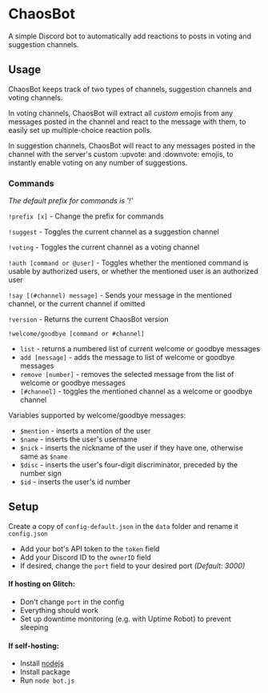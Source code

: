 # ChaosBot

A simple Discord bot to automatically add reactions to posts in voting and suggestion channels.

## Usage

ChaosBot keeps track of two types of channels, suggestion channels and voting channels.

In voting channels, ChaosBot will extract all *custom* emojis from any messages posted in the channel and react to the message with them, to easily set up multiple-choice reaction polls.


In suggestion channels, ChaosBot will react to any messages posted in the channel with the server's custom :upvote: and :downvote: emojis, to instantly enable voting on any number of suggestions.


### Commands
*The default prefix for commands is '!'*

`!prefix [x]` - Change the prefix for commands

`!suggest` - Toggles the current channel as a suggestion channel

`!voting` - Toggles the current channel as a voting channel

`!auth [command or @user]` - Toggles whether the mentioned command is usable by authorized users, or whether the mentioned user is an authorized user

`!say [(#channel) message]` - Sends your message in the mentioned channel, or the current channel if omitted

`!version` - Returns the current ChaosBot version

`!welcome/goodbye [command or #channel]`
  * `list` - returns a numbered list of current welcome or goodbye messages
  * `add [message]` - adds the message to list of welcome or goodbye messages
  * `remove [number]` - removes the selected message from the list of welcome or goodbye messages
  * `[#channel]` - toggles the mentioned channel as a welcome or goodbye channel

 Variables supported by welcome/goodbye messages:
 * `$mention` - inserts a mention of the user
 * `$name` - inserts the user's username
 * `$nick` - inserts the nickname of the user if they have one, otherwise same as `$name`
 * `$disc` - inserts the user's four-digit discriminator, preceded by the number sign
 * `$id` - inserts the user's id number


## Setup


Create a copy of `config-default.json` in the `data` folder and rename it `config.json`
- Add your bot's API token to the `token` field
- Add your Discord ID to the `ownerID` field
- If desired, change the `port` field to your desired port *(Default: 3000)*


#### If hosting on Glitch:
- Don't change `port` in the config
- Everything should work
- Set up downtime monitoring (e.g. with Uptime Robot) to prevent sleeping


#### If self-hosting:
- Install [nodejs](https://nodejs.org)
- Install package
- Run `node bot.js`
